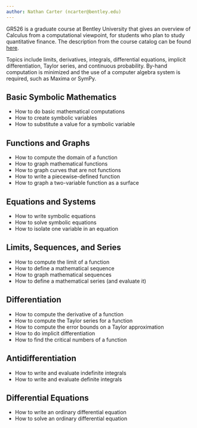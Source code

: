 ```yaml
---
author: Nathan Carter (ncarter@bentley.edu)
---
```


GR526 is a graduate course at Bentley University that gives an overview of
Calculus from a computational viewpoint,
for students who plan to study quantitative finance.
The description from the course catalog can be found
[here](https://catalog.bentley.edu/graduate/graduate-courses/gr/).

Topics include limits, derivatives, integrals, differential equations,
implicit differentiation, Taylor series, and continuous probability.
By-hand computation is minimized and the use of a computer algebra system is
required, such as Maxima or SymPy.

## Basic Symbolic Mathematics

 * How to do basic mathematical computations
 * How to create symbolic variables
 * How to substitute a value for a symbolic variable

## Functions and Graphs

 * How to compute the domain of a function
 * How to graph mathematical functions
 * How to graph curves that are not functions
 * How to write a piecewise-defined function
 * How to graph a two-variable function as a surface

## Equations and Systems

 * How to write symbolic equations
 * How to solve symbolic equations
 * How to isolate one variable in an equation

## Limits, Sequences, and Series

 * How to compute the limit of a function
 * How to define a mathematical sequence
 * How to graph mathematical sequences
 * How to define a mathematical series (and evaluate it)

## Differentiation

 * How to compute the derivative of a function
 * How to compute the Taylor series for a function
 * How to compute the error bounds on a Taylor approximation
 * How to do implicit differentiation
 * How to find the critical numbers of a function

## Antidifferentiation

 * How to write and evaluate indefinite integrals
 * How to write and evaluate definite integrals

## Differential Equations

 * How to write an ordinary differential equation
 * How to solve an ordinary differential equation
